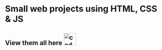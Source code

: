 # Small web projects using HTML, CSS & JS

## View them all here [<img src='https://cdn.jsdelivr.net/npm/simple-icons@3.0.1/icons/codepen.svg' alt='codepen' height='40'>](https://codepen.io/MarkusR/full/pojJGxr)


